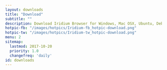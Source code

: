 ```yaml
---
layout: downloads
title: "Download"
subtitle: ""
description: Download Iridium Browser for Windows, Mac OSX, Ubuntu, Debian, Mint, OpenSUSE, Fedora and Red Hat Enterprise Linux
hotpic-fb: "/images/hotpics/Iridium-fb_hotpic-download.png"
hotpic-tw: "/images/hotpics/Iridium-tw_hotpic-download.png"
menu: 2
sitemap:
  lastmod: 2017-10-20
  priority: 1.0
  changefreq: 'daily'
id: downloads
---
```


<script type="text/javascript">
var parser = new UAParser();
var result = parser.getResult();
var os_name = result.os.name;
	if (os_name == "Windows") { window.location="windows.html"; }
	else if (os_name == "Mac OS") { window.location="macosx.html"; } 
	else if (os_name == "Ubuntu") { window.location="linux.html"; }
	else if (os_name == "Debian") { window.location="linux.html"; }
	else if (os_name == "Linux") { window.location="linux.html"; }
	else if (os_name == "SUSE") { window.location="linux.html#suse"; }
	else if (os_name == "CentOS") { window.location="linux.html"; }
	else if (os_name == "Fedora") { window.location="linux.html#fedora"; }
	else if (os_name == "DragonFly") { window.location="linux.html"; }
	else if (os_name == "Gentoo") { window.location="linux.html"; }
	else if (os_name == "Mint") { window.location="linux.html"; }
	else if (os_name == "RedHat") { window.location="linux.html#redhat"; }
	else if (os_name == "Slackware") { window.location="linux.html"; }
	else if (os_name == "VectorLinux") { window.location="linux.html"; }
	else { window.location="sorry.html"; }
</script>

<script type="application/ld+json">
[
	{
		"@context": "http://schema.org/",
		"@type": "SoftwareApplication",
		"name": "{{ site.title }}",
		"url": "{{ site.url }}",
		"downloadUrl": "{{ '/downloads/' | prepend: site.baseurl | prepend: site.url }}",
		"description": "{{ site.description }}",
		"applicationCategory": "Browser",
		"operatingSystem": "Windows, Mac OSX, Ubuntu, Debian, openSUSE, Fedora, Red Hat Enterprise Linux",
		"aggregateRating": {
			"@type": "AggregateRating",
			"bestRating": "100",
			"ratingCount": "421",
			"ratingValue": "87"
		},
		"image": {
			"@type": "ImageObject",
			"height": "200",
			"width": "200",
			"contentUrl": "{{ site.hotpic | prepend: site.baseurl | prepend: site.url }}",
			"url": "{{ site.url | append: site.baseurl}}"
		},
		"offers": {
		"@type": "Offer",
		"priceCurrency": "EUR",
		"price": "0.00"		
		}
	},
	{ 
		"@context": "http://schema.org",
		"@type": "Product",
		"aggregateRating": {
			"@type": "AggregateRating",
			"bestRating": "100",
			"ratingCount": "421",
			"ratingValue": "87"
		},
		"name": "{{ site.title }}",
		"url": "{{ site.url | append: site.baseurl}}",
		"description": "{{ site.description }}",
		"image": {
			"@type": "ImageObject",
			"height": "200",
			"width": "200",
			"contentUrl": "{{ site.hotpic | prepend: site.baseurl | prepend: site.url }}",
			"url": "{{ site.url | append: site.baseurl}}"
		},
		"offers": {
			"@type": "Offer",
			"priceCurrency": "EUR",
			"price": "0.00"		
		}
	}
]
</script>